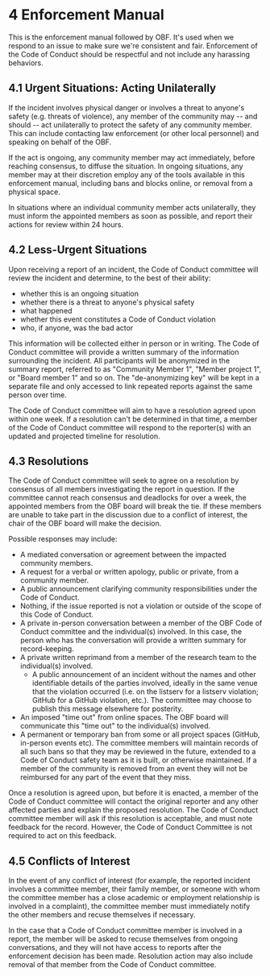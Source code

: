 # 4 Enforcement Manual

This is the enforcement manual followed by OBF.
It's used when we respond to an issue to make sure we're consistent and fair.
Enforcement of the Code of Conduct should be respectful and not include any harassing behaviors.

## 4.1 Urgent Situations: Acting Unilaterally

If the incident involves physical danger or involves a threat to anyone's safety (e.g. threats of violence), any member of the community may -- and should -- act unilaterally to protect the safety of any community member.
This can include contacting law enforcement (or other local personnel) and speaking on behalf of the OBF.

If the act is ongoing, any community member may act immediately, before reaching consensus, to diffuse the situation.
In ongoing situations, any member may at their discretion employ any of the tools available in this enforcement manual, including bans and blocks online, or removal from a physical space.

In situations where an individual community member acts unilaterally, they must inform the appointed members as soon as possible, and report their actions for review within 24 hours.

## 4.2 Less-Urgent Situations

Upon receiving a report of an incident, the Code of Conduct committee will review the incident and determine, to the best of their ability:

- whether this is an ongoing situation
- whether there is a threat to anyone's physical safety
- what happened
- whether this event constitutes a Code of Conduct violation
- who, if anyone, was the bad actor

This information will be collected either in person or in writing.
The Code of Conduct committee will provide a written summary of the information surrounding the incident.
All participants will be anonymized in the summary report, referred to as "Community Member 1", "Member project 1", or "Board member 1" and so on.
The "de-anonymizing key" will be kept in a separate file and only accessed to link repeated reports against the same person over time.

The Code of Conduct committee will aim to have a resolution agreed upon within one week.
If a resolution can't be determined in that time, a member of the Code of Conduct committee will respond to the reporter(s) with an updated and projected timeline for resolution.

## 4.3 Resolutions

The Code of Conduct committee will seek to agree on a resolution by consensus of all members investigating the report in question.
If the committee cannot reach consensus and deadlocks for over a week, the appointed members from the OBF board will break the tie.
If these members are unable to take part in the discussion due to a conflict of interest, the chair of the OBF board will make the decision.

Possible responses may include:

* A mediated conversation or agreement between the impacted community members.
* A request for a verbal or written apology, public or private, from a community member.
* A public announcement clarifying community responsibilities under the Code of Conduct.
* Nothing, if the issue reported is not a violation or outside of the scope of this Code of Conduct.
* A private in-person conversation between a member of the OBF Code of Conduct committee and the individual(s) involved.
  In this case, the person who has the conversation will provide a written summary for record-keeping.
* A private written reprimand from a member of the research team to the individual(s) involved.
  * A public announcement of an incident without the names and other identifiable details of the parties involved, ideally in the same venue that the violation occurred (i.e. on the listserv for a listserv violation; GitHub for a GitHub violation, etc.).
  The committee may choose to publish this message elsewhere for posterity.
* An imposed "time out" from online spaces.
 The OBF board will communicate this "time out" to the individual(s) involved.
* A permanent or temporary ban from some or all project spaces (GitHub, in-person events etc).
  The committee members will maintain records of all such bans so that they may be reviewed in the future, extended to a Code of Conduct safety team as it is built, or otherwise maintained.
  If a member of the community is removed from an event they will not be reimbursed for any part of the event that they miss.

Once a resolution is agreed upon, but before it is enacted, a member of the Code of Conduct committee will contact the original reporter and any other affected parties and explain the proposed resolution.
The Code of Conduct committee member will ask if this resolution is acceptable, and must note feedback for the record.
However, the Code of Conduct Committee is not required to act on this feedback.

## 4.5 Conflicts of Interest

In the event of any conflict of interest (for example, the reported incident involves a committee member, their family member, or someone with whom the committee member has a close academic or employment relationship is involved in a complaint), the committee member must immediately notify the other members and recuse themselves if necessary.

In the case that a Code of Conduct committee member is involved in a report, the member will be asked to recuse themselves from ongoing conversations, and they will not have access to reports after the enforcement decision has been made. Resolution action may also include removal of that member from the Code of Conduct committee.

